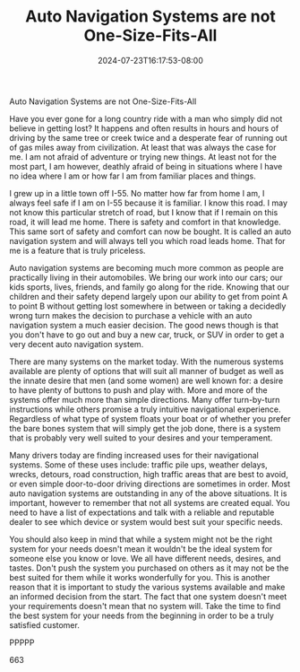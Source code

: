 ﻿---
title: "Auto Navigation Systems are not One-Size-Fits-All"
date: 2024-07-23T16:17:53-08:00
description: "Auto Navigation Systems txt Tips for Web Success"
featured_image: "/images/Auto Navigation Systems txt.jpg"
tags: ["Auto Navigation Systems txt"]
---

Auto Navigation Systems are not One-Size-Fits-All

Have you ever gone for a long country ride with a man who simply did not believe in getting lost? It happens and often results in hours and hours of driving by the same tree or creek twice and a desperate fear of running out of gas miles away from civilization. At least that was always the case for me. I am not afraid of adventure or trying new things. At least not for the most part, I am however, deathly afraid of being in situations where I have no idea where I am or how far I am from familiar places and things. 

I grew up in a little town off I-55. No matter how far from home I am, I always feel safe if I am on I-55 because it is familiar. I know this road. I may not know this particular stretch of road, but I know that if I remain on this road, it will lead me home. There is safety and comfort in that knowledge. This same sort of safety and comfort can now be bought. It is called an auto navigation system and will always tell you which road leads home. That for me is a feature that is truly priceless. 

Auto navigation systems are becoming much more common as people are practically living in their automobiles. We bring our work into our cars; our kids sports, lives, friends, and family go along for the ride. Knowing that our children and their safety depend largely upon our ability to get from point A to point B without getting lost somewhere in between or taking a decidedly wrong turn makes the decision to purchase a vehicle with an auto navigation system a much easier decision. The good news though is that you don't have to go out and buy a new car, truck, or SUV in order to get a very decent auto navigation system.

There are many systems on the market today. With the numerous systems available are plenty of options that will suit all manner of budget as well as the innate desire that men (and some women) are well known for: a desire to have plenty of buttons to push and play with. More and more of the systems offer much more than simple directions. Many offer turn-by-turn instructions while others promise a truly intuitive navigational experience. Regardless of what type of system floats your boat or of whether you prefer the bare bones system that will simply get the job done, there is a system that is probably very well suited to your desires and your temperament. 

Many drivers today are finding increased uses for their navigational systems. Some of these uses include: traffic pile ups, weather delays, wrecks, detours, road construction, high traffic areas that are best to avoid, or even simple door-to-door driving directions are sometimes in order. Most auto navigation systems are outstanding in any of the above situations. It is important, however to remember that not all systems are created equal. You need to have a list of expectations and talk with a reliable and reputable dealer to see which device or system would best suit your specific needs.

You should also keep in mind that while a system might not be the right system for your needs doesn't mean it wouldn't be the ideal system for someone else you know or love. We all have different needs, desires, and tastes. Don't push the system you purchased on others as it may not be the best suited for them while it works wonderfully for you. This is another reason that it is important to study the various systems available and make an informed decision from the start. The fact that one system doesn't meet your requirements doesn't mean that no system will. Take the time to find the best system for your needs from the beginning in order to be a truly satisfied customer.

PPPPP

663

